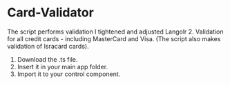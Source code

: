 # Card-Validator
The script performs validation I tightened and adjusted Langolr 2. Validation for all credit cards - including MasterCard and Visa. (The script also makes validation of Isracard cards).


1. Download the .ts file.
2. Insert it in your main app folder.
3. Import it to your control component.
